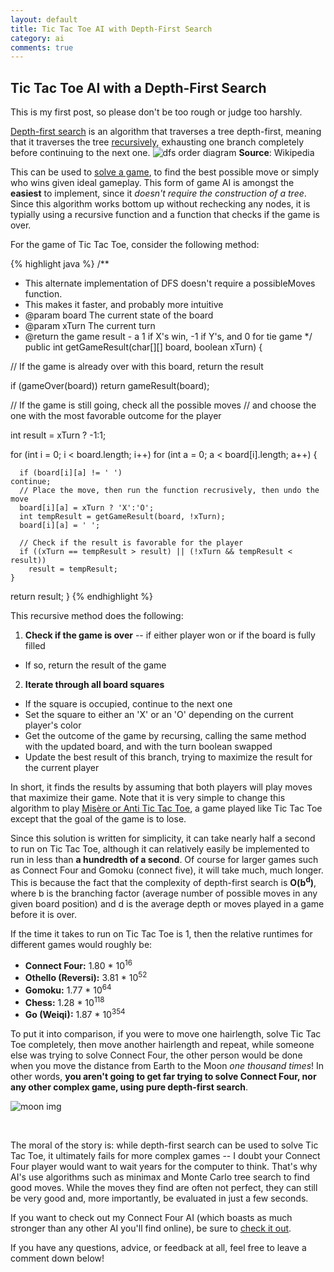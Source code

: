 ```yaml
---
layout: default
title: Tic Tac Toe AI with Depth-First Search
category: ai
comments: true
---
```


## Tic Tac Toe AI with a Depth-First Search

This is my first post, so please don't be too rough or judge too harshly.

[Depth-first search][dfs wiki] is an algorithm that traverses a tree depth-first, meaning that it traverses the tree [recursively][recursive wiki], exhausting one branch completely before continuing to the next one.
![dfs order diagram] **Source**: Wikipedia

This can be used to [solve a game][solved games], to find the best possible move or simply who wins given ideal gameplay. This form of game AI is amongst the **easiest** to implement, since it *doesn't require the construction of a tree*. Since this algorithm works bottom up without rechecking any nodes, it is typially using a recursive function and a function that checks if the game is over.

For the game of Tic Tac Toe, consider the following method:

{% highlight java %}
/**
 * This alternate implementation of DFS doesn't require a possibleMoves function.
 * This makes it faster, and probably more intuitive
 * @param  board The current state of the board
 * @param  xTurn The current turn
 * @return the game result - a 1 if X's win, -1 if Y's, and 0 for tie game
 */
public int getGameResult(char[][] board, boolean xTurn) {

  // If the game is already over with this board, return the result

  if (gameOver(board))
    return gameResult(board);

  // If the game is still going, check all the possible moves
  // and choose the one with the most favorable outcome for the player

  int result = xTurn ? -1:1;

  for (int i = 0; i < board.length; i++)
    for (int a = 0; a < board[i].length; a++) {

      if (board[i][a] != ' ')
	continue;
      // Place the move, then run the function recrusively, then undo the move
      board[i][a] = xTurn ? 'X':'O';
      int tempResult = getGameResult(board, !xTurn);
      board[i][a] = ' ';

      // Check if the result is favorable for the player
      if ((xTurn == tempResult > result) || (!xTurn && tempResult < result))
        result = tempResult;
    }

  return result;
}
{% endhighlight %}

This recursive method does the following:

1. **Check if the game is over** -- if either player won or if the board is fully filled
 - If so, return the result of the game

2. **Iterate through all board squares**
 - If the square is occupied, continue to the next one
 - Set the square to either an 'X' or an 'O' depending on the current player's color
 - Get the outcome of the game by recursing, calling the same method with the updated board, and with the turn boolean swapped
 - Update the best result of this branch, trying to maximize the result for the current player

In short, it finds the results by assuming that both players will play moves that maximize their game. Note that it is very simple to change this algorithm to play [Misère or Anti Tic Tac Toe][misere], a game played like Tic Tac Toe except that the goal of the game is to lose.

Since this solution is written for simplicity, it can take nearly half a second to run on Tic Tac Toe, although it can relatively easily be implemented to run in less than **a hundredth of a second**. Of course for larger games such as Connect Four and Gomoku (connect five), it will take much, much longer. This is because the fact that the complexity of depth-first search is **O(b<sup>d</sup>)**, where b is the branching factor (average number of possible moves in any given board position) and d is the average depth or moves played in a game before it is over.

If the time it takes to run on Tic Tac Toe is 1, then the relative runtimes for different games would roughly be:

 - **Connect Four:** 1.80 * 10<sup>16</sup>
 - **Othello (Reversi):** 3.81 * 10<sup>52</sup>
 - **Gomoku:** 1.77 * 10<sup>64</sup>
 - **Chess:** 1.28 * 10<sup>118</sup>
 - **Go (Weiqi):** 1.87 * 10<sup>354</sup>

To put it into comparison, if you were to move one hairlength, solve Tic Tac Toe completely, then move another hairlength and repeat, while someone else was trying to solve Connect Four, the other person would be done when you move the distance from Earth to the Moon *one thousand times*! In other words, **you aren't going to get far trying to solve Connect Four, nor any other complex game, using pure depth-first search**.

![moon img]

<br />

The moral of the story is: while depth-first search can be used to solve Tic Tac Toe, it ultimately fails for more complex games -- I doubt your Connect Four player would want to wait years for the computer to think. That's why AI's use algorithms such as minimax and Monte Carlo tree search to find good moves. While the moves they find are often not perfect, they can still be very good and, more importantly, be evaluated in just a few seconds.

If you want to check out my Connect Four AI (which boasts as much stronger than any other AI you'll find online), be sure to [check it out](/ConnectOfek/ "my Connect Four AI").

If you have any questions, advice, or feedback at all, feel free to leave a comment down below!

[dfs wiki]:https://en.wikipedia.org/wiki/Depth-first_search "Depth-first search wikipedia"
[recursive wiki]:https://en.wikipedia.org/wiki/Recursion_(computer_science) "Recursion wikipedia"
[dfs order diagram]:https://upload.wikimedia.org/wikipedia/commons/1/1f/Depth-first-tree.svg "the order in which the nodes get traversed"
[solved games]:https://en.wikipedia.org/wiki/Solved_game "solved games"
[misere]:http://coolmathstuff123.blogspot.com/2013/09/anti-tic-tac-toe.html "blog about Misère Tic Tac Toe"
[moon img]:http://www.wired.com/wp-content/uploads/images_blogs/wiredscience/2012/03/earthmoon_near_big.jpg "Earth and Moon"